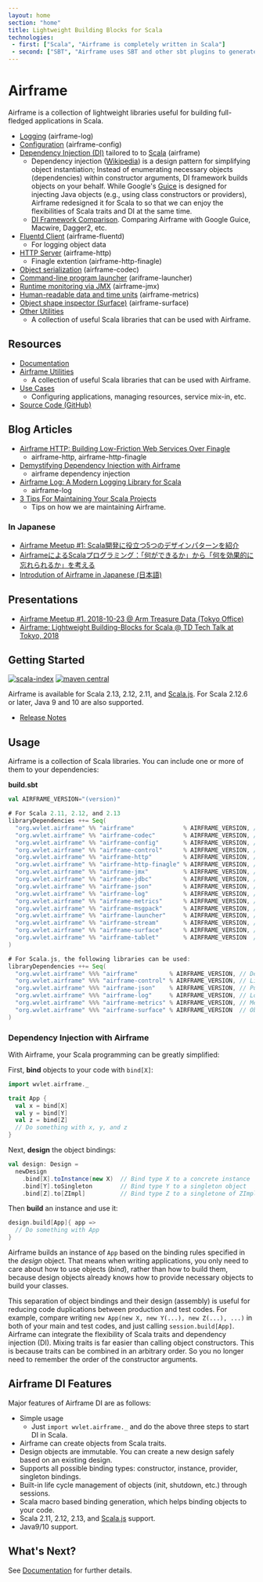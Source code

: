 ```yaml
---
layout: home
section: "home"
title: Lightweight Building Blocks for Scala
technologies:
 - first: ["Scala", "Airframe is completely written in Scala"]
 - second: ["SBT", "Airframe uses SBT and other sbt plugins to generate microsites easily"]
---
```

# Airframe

Airframe is a collection of lightweight libraries useful for building full-fledged applications in Scala.

- [Logging](docs/airframe-log.html) (airframe-log)
- [Configuration](docs/airframe-config.html) (airframe-config)
- [Dependency Injection (DI)](docs/index.html) tailored to to [Scala](https://www.scala-lang.org/) (airframe)
  - Dependency injection ([Wikipedia](https://en.wikipedia.org/wiki/Dependency_injection)) is a design pattern for simplifying object instantiation;
    Instead of enumerating necessary objects (dependencies) within constructor arguments, DI framework builds objects on your behalf.
    While Google's [Guice](https://github.com/google/guice) is designed for injecting Java objects (e.g., using class constructors or providers),
    Airframe redesigned it for Scala to so that we can enjoy the flexibilities of Scala traits and DI at the same time.
  - [DI Framework Comparison](https://wvlet.org/airframe/docs/comparison.html). Comparing Airframe with Google Guice, Macwire, Dagger2, etc.
- [Fluentd Client](docs/airframe-fluentd.html) (airframe-fluentd)
  - For logging object data
- [HTTP Server](docs/airframe-http.html) (airframe-http)
  - Finagle extention (airframe-http-finagle)
- [Object serialization](docs/airframe-codec.html) (airframe-codec)
- [Command-line program launcher](docs/airframe-launcher.html) (ariframe-launcher)
- [Runtime monitoring via JMX](docs/airframe-jmx.html) (airframe-jmx)
- [Human-readable data and time units](docs/airframe-metrics.html) (airframe-metrics)
- [Object shape inspector (Surface)](docs/airframe-surface.html) (airframe-surface)
- [Other Utilities](https://wvlet.org/airframe/docs/utils.html)
   - A collection of useful Scala libraries that can be used with Airframe.

## Resources
- [Documentation](docs)
- [Airframe Utilities](docs/utils.html)
   - A collection of useful Scala libraries that can be used with Airframe.
- [Use Cases](docs/use-cases.html)
   - Configuring applications, managing resources, service mix-in, etc.
- [Source Code (GitHub)](https://github.com/wvlet/airframe)

## Blog Articles
- [Airframe HTTP: Building Low-Friction Web Services Over Finagle](https://medium.com/@taroleo/airframe-http-a-minimalist-approach-for-building-web-services-in-scala-743ba41af7f)
  - airframe-http, airframe-http-finagle
- [Demystifying Dependency Injection with Airframe](https://medium.com/@taroleo/demystifying-dependency-injection-with-airframe-9b637034a78a)
  - airframe dependency injection
- [Airframe Log: A Modern Logging Library for Scala](https://medium.com/@taroleo/airframe-log-a-modern-logging-library-for-scala-56fbc2f950bc)
  - airframe-log
- [3 Tips For Maintaining Your Scala Projects](https://medium.com/@taroleo/3-tips-for-maintaining-your-scala-projects-e54a2feea9c4)
  - Tips on how we are maintaining Airframe.

### In Japanese
- [Airframe Meetup #1: Scala開発に役立つ5つのデザインパターンを紹介](https://medium.com/airframe/airframe-meetup-72d6db13182e)
- [AirframeによるScalaプログラミング：「何ができるか」から「何を効果的に忘れられるか」を考える](https://medium.com/airframe/e9e0f7fc983a)
- [Introdution of Airframe in Japanese (日本語)](https://medium.com/@taroleo/airframe-c5d044a97ec)

## Presentations
- [Airframe Meetup #1. 2018-10-23 @ Arm Treasure Data (Tokyo Office)](https://www.slideshare.net/taroleo/airframe-meetup-1-20181023-arm-treasure-data-tokyo-office)
- [Airframe: Lightweight Building-Blocks for Scala @ TD Tech Talk at Tokyo, 2018](https://www.slideshare.net/taroleo/airframe-lightweight-building-blocks-for-scala-td-tech-talk-20181014)

## Getting Started

[sindex-badge]: https://index.scala-lang.org/wvlet/airframe/airframe/latest.svg?color=orange
[sindex-link]: https://index.scala-lang.org/wvlet/airframe
[central-badge]: https://img.shields.io/maven-central/v/org.wvlet.airframe/airframe_2.12.svg?label=maven%20central
[central-link]: https://search.maven.org/search?q=g:%22org.wvlet.airframe%22%20AND%20a:%22airframe_2.12%22

[![scala-index][sindex-badge]][sindex-link] [![maven central][central-badge]][central-link]

Airframe is available for Scala 2.13, 2.12, 2.11, and [Scala.js](https://www.scala-js.org/).
For Scala 2.12.6 or later, Java 9 and 10 are also supported.

- [Release Notes](docs/release-notes.html)

## Usage

Airframe is a collection of Scala libraries. You can include one or more of them to your dependencies:

**build.sbt**
```scala
val AIRFRAME_VERSION="(version)"

# For Scala 2.11, 2.12, and 2.13
libraryDependencies ++= Seq(
  "org.wvlet.airframe" %% "airframe"              % AIRFRAME_VERSION, // Dependency injection
  "org.wvlet.airframe" %% "airframe-codec"        % AIRFRAME_VERSION, // MessagePack-based schema-on-read transcoder
  "org.wvlet.airframe" %% "airframe-config"       % AIRFRAME_VERSION, // YAML-based configuration
  "org.wvlet.airframe" %% "airframe-control"      % AIRFRAME_VERSION, // Library for retryable execution
  "org.wvlet.airframe" %% "airframe-http"         % AIRFRAME_VERSION, // HTTP REST API router
  "org.wvlet.airframe" %% "airframe-http-finagle" % AIRFRAME_VERSION, // HTTP server (Finagle backend)
  "org.wvlet.airframe" %% "airframe-jmx"          % AIRFRAME_VERSION, // JMX monitoring
  "org.wvlet.airframe" %% "airframe-jdbc"         % AIRFRAME_VERSION, // JDBC connection pool
  "org.wvlet.airframe" %% "airframe-json"         % AIRFRAME_VERSION, // Pure Scala JSON parser
  "org.wvlet.airframe" %% "airframe-log"          % AIRFRAME_VERSION, // Logging
  "org.wvlet.airframe" %% "airframe-metrics"      % AIRFRAME_VERSION, // Metrics units
  "org.wvlet.airframe" %% "airframe-msgpack"      % AIRFRAME_VERSION, // Pure-Scala MessagePack
  "org.wvlet.airframe" %% "airframe-launcher"     % AIRFRAME_VERSION, // Command-line program launcher
  "org.wvlet.airframe" %% "airframe-stream"       % AIRFRAME_VERSION, // Stream processing library
  "org.wvlet.airframe" %% "airframe-surface"      % AIRFRAME_VERSION, // Object surface inspector
  "org.wvlet.airframe" %% "airframe-tablet"       % AIRFRAME_VERSION  // Table data reader/writer
)

# For Scala.js, the following libraries can be used:
libraryDependencies ++= Seq(
  "org.wvlet.airframe" %%% "airframe"         % AIRFRAME_VERSION, // Dependency injection
  "org.wvlet.airframe" %%% "airframe-control" % AIRFRAME_VERSION, // Library for retryable execution
  "org.wvlet.airframe" %%% "airframe-json"    % AIRFRAME_VERSION, // Pure Scala JSON parser
  "org.wvlet.airframe" %%% "airframe-log"     % AIRFRAME_VERSION, // Logging
  "org.wvlet.airframe" %%% "airframe-metrics" % AIRFRAME_VERSION, // Metrics units
  "org.wvlet.airframe" %%% "airframe-surface" % AIRFRAME_VERSION  // Object surface inspector
)
```

### Dependency Injection with Airframe

With Airframe, your Scala programming can be greatly simplified:

First, **bind** objects to your code with `bind[X]`:
```scala
import wvlet.airframe._

trait App {
  val x = bind[X]
  val y = bind[Y]
  val z = bind[Z]
  // Do something with x, y, and z
}
```

Next, **design** the object bindings:
```scala
val design: Design =
  newDesign
    .bind[X].toInstance(new X)  // Bind type X to a concrete instance
    .bind[Y].toSingleton        // Bind type Y to a singleton object
    .bind[Z].to[ZImpl]          // Bind type Z to a singletone of ZImpl instance
```

Then **build** an instance and use it:
```scala
design.build[App]{ app =>
  // Do something with App
}
```

Airframe builds an instance of `App` based on the binding rules specified in the *design* object. That means when writing applications, you only need to care about how to use objects (*bind*), rather than how to build them, because design objects already knows how to provide necessary objects to build your classes.

This separation of object bindings and their design (assembly) is useful for reducing code duplications between production and test codes. For example, compare writing `new App(new X, new Y(...), new Z(...), ...)` in both of your main and test codes, and just calling `session.build[App]`.
Airframe can integrate the flexibility of Scala traits and dependency injection (DI). Mixing traits is far easier than calling object constructors. This is because traits can be combined in an arbitrary order. So you no longer need to remember the order of the constructor arguments.

## Airframe DI Features

Major features of Airframe DI are as follows:

- Simple usage
  - Just `import wvlet.airframe._` and do the above three steps to start DI in Scala.
- Airframe can create objects from Scala traits.
- Design objects are immutable. You can create a new design safely based on an existing design.
- Supports all possible binding types: constructor, instance, provider, singleton bindings.
- Built-in life cycle management of objects (init, shutdown, etc.) through sessions.
- Scala macro based binding generation, which helps binding objects to your code.
- Scala 2.11, 2.12, 2.13, and [Scala.js](https://www.scala-js.org/) support.
- Java9/10 support.

## What's Next?

See [Documentation](docs) for further details.
